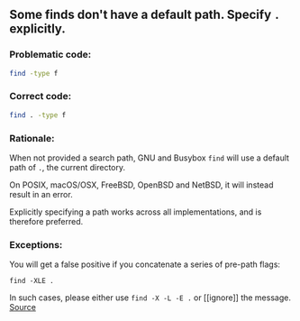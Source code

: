 ## Some finds don't have a default path. Specify `.` explicitly.

### Problematic code:

```sh
find -type f
```

### Correct code:

```sh
find . -type f
```
### Rationale:

When not provided a search path, GNU and Busybox `find` will use a default path of `.`, the current directory.

On POSIX, macOS/OSX, FreeBSD, OpenBSD and NetBSD, it will instead result in an error.

Explicitly specifying a path works across all implementations, and is therefore preferred.

### Exceptions:

You will get a false positive if you concatenate a series of pre-path flags:

    find -XLE .

In such cases, please either use `find -X -L -E .` or [[ignore]] the message.
[Source](https://github.com/koalaman/shellcheck/wiki/SC2185)

